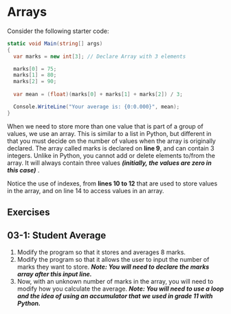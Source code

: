# Arrays

Consider the following starter code:

```csharp
static void Main(string[] args)
{
  var marks = new int[3]; // Declare Array with 3 elements

  marks[0] = 75;
  marks[1] = 80;
  marks[2] = 90;
            
  var mean = (float)(marks[0] + marks[1] + marks[2]) / 3;

  Console.WriteLine("Your average is: {0:0.000}", mean);
}
```

When we need to store more than one value that is part of a group of values, we use an array.  This is similar to a list in Python, but different in that you must decide on the number of values when the array is originally declared.  The array called marks is declared on **line 9**, and can contain 3 integers.  Unlike in Python, you cannot add or delete elements to/from the array.  It will always contain three values ***(initially, the values are zero in this case)*** .

Notice the use of indexes, from **lines 10 to 12** that are used to store values in the array, and on line 14 to access values in an array.

## Exercises

## 03-1: Student Average

1.  Modify the program so that it stores and averages 8 marks.
2.  Modify the program so that it allows the user to input the number of marks they want to store.  ***Note:  You will need to declare the marks array after this input line.***
3.  Now, with an unknown number of marks in the array, you will need to modify how you calculate the average.  ***Note:  You will need to use a loop and the idea of using an accumulator that we used in grade 11 with Python.***
